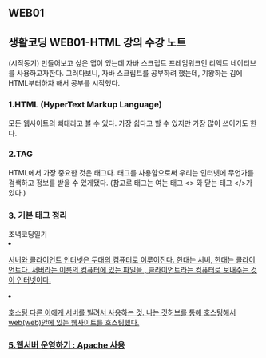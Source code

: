 <h2>WEB01</h2>
<h2>생활코딩 WEB01-HTML 강의 수강 노트</h2>

(시작동기)
만들어보고 싶은 앱이 있는데 자바 스크립트 프레임워크인 리액트 네이티브를 사용하고자한다.
그러다보니, 자바 스크립트를 공부하려 했는데, 기왕하는 김에 HTML부터하자 해서 공부를 시작했다.

<h3>1.HTML (HyperText Markup Language)</h3>

모든 웹사이트의 뼈대라고 볼 수 있다. 가장 쉽다고 할 수 있지만 가장 많이 쓰이기도 한다.

<h3>2.TAG</h3>

HTML에서 가장 중요한 것은 태그다. 태그를 사용함으로써 우리는 인터넷에 무언가를 검색하고 정보를 받을 수 있게됐다.
(참고로 태그는 여는 태그 <> 와 닫는 태그 </>가 있다.)

<h3>3. 기본 태그 정리</h3>
조녁코딩일기<a href ="https://jonhyuk0922.tistory.com/120" target="_blank></a>



<h3>4. 인터넷과 웹</h3>

 1) 서버와 클라이언트
 인터넷은 두대의 컴퓨터로 이루어진다. 한대는 서버, 한대는 클라이언트다. 
 서버라는 이름의 컴퓨터에 있는 파일을 , 클라이언트라는 컴퓨터로 보내주는 것이 인터넷이다.

 2) 호스팅 
 다른 이에게 서버를 빌려서 사용하는 것. 나는 깃허브를 통해 호스팅해서 web(web)안에 있는 웹사이트를 호스팅했다.

<h3>5.웹서버 운영하기 : Apache 사용</h3>




